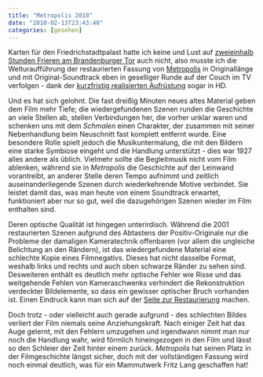 ```yaml
---
title: "Metropolis 2010"
date: "2010-02-13T23:43:40"
categories: [gesehen]
---
```


Karten für den Friedrichstadtpalast hatte ich keine und Lust auf [zweieinhalb Stunden Frieren am Brandenburger Tor](http://www.festivalblog.com/archives/2010/02/metropolis_am_b.php5) auch nicht, also musste ich die Welturaufführung der restaurierten Fassung von [Metropolis](/2010/01/22/metropolis/) in Originallänge und mit Original-Soundtrack eben in geselliger Runde auf der Couch im TV verfolgen - dank der [kurzfristig realisierten Aufrüstung](/2010/02/13/hdtv-ein-holpriger-start/) sogar in HD.

Und es hat sich gelohnt. Die fast dreißig Minuten neues altes Material geben dem Film mehr Tiefe; die wiedergefundenen Szenen runden die Geschichte an viele Stellen ab, stellen Verbindungen her, die vorher unklar waren und schenken uns mit dem *Schmalen* einen Charakter, der zusammen mit seiner Nebenhandlung beim Neuschnitt fast komplett entfernt wurde. Eine besondere Rolle spielt jedoch die Musikuntermalung, die mit den Bildern eine starke Symbiose eingeht und die Handlung unterstützt - dies war 1927 alles andere als üblich. Vielmehr sollte die Begleitmusik nicht vom Film ablenken, während sie in *Metropolis* die Geschichte auf der Leinwand vorantreibt, an anderer Stelle deren Tempo aufnimmt und zeitlich auseinanderliegende Szenen durch wiederkehrende Motive verbindet. Sie leistet damit das, was man heute von einem Soundtrack erwartet, funktioniert aber nur so gut, weil die dazugehörigen Szenen wieder im Film enthalten sind.

Deren optische Qualität ist hingegen unterirdisch. Während die 2001 restaurierten Szenen aufgrund des Abtastens der Positiv-Originale nur die Probleme der damaligen Kameratechnik offenbaren (vor allem die ungleiche Belichtung an den Rändern), ist das wiedergefundene Material eine schlechte Kopie eines Filmnegativs. Dieses hat nicht dasselbe Format, weshalb links und rechts und auch oben schwarze Ränder zu sehen sind. Desweiteren enthält es deutlich mehr optische Fehler wie Risse und das weitgehende Fehlen von Kameraschwenks verhindert die Rekonstruktion verdeckter Bildelemente, so dass ein gewisser optischer Bruch vorhanden ist. Einen Eindruck kann man sich auf der [Seite zur Restaurierung](http://www.metropolis2710.de/de/restaurierung.html) machen.

Doch trotz - oder vielleicht auch gerade aufgrund - des schlechten Bildes verliert der Film niemals seine Anziehungskraft. Nach einiger Zeit hat das Auge gelernt, mit den Fehlern umzugehen und irgendwann nimmt man nur noch die Handlung wahr, wird förmlich hineingezogen in den Film und lässt so den Schleier der Zeit hinter einem zurück. *Metropolis* hat seinen Platz in der Filmgeschichte längst sicher, doch mit der vollständigen Fassung wird noch einmal deutlich, was für ein Mammutwerk Fritz Lang geschaffen hat!
